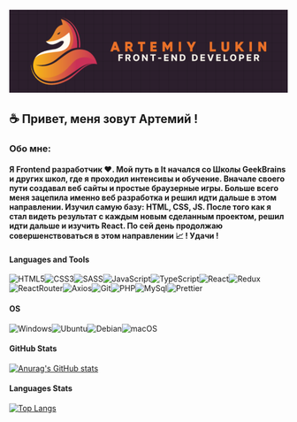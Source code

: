 [![Header](https://github.com/ArtLevel/artLevel/blob/main/assets/header.png)](https://github.com/ArtLevel)

## ☕ Привет, меня зовут Артемий !

### Обо мне:

#### Я Frontend разработчик ❤️. Мой путь в It начался со Школы GeekBrains и других школ, где я проходил интенсивы и обучение. Вначале своего пути создавал веб сайты и простые браузерные игры. Больше всего меня зацепила именно веб разработка и решил идти дальше в этом направлении. Изучил самую базу: HTML, CSS, JS. После того как я стал видеть результат с каждым новым сделанным проектом, решил идти дальше и изучить React. По сей день продолжаю совершенствоваться в этом направлении 📈 ! Удачи !

#### Languages and Tools

![HTML5](https://img.shields.io/badge/-HTML5-2C1F2D?style=for-the-badge&logo=HTML5)![CSS3](https://img.shields.io/badge/-CSS3-2C1F2D?style=for-the-badge&logo=CSS3)![SASS](https://img.shields.io/badge/-SASS-2C1F2D?style=for-the-badge&logo=SASS)![JavaScript](https://img.shields.io/badge/-JavaScript-2C1F2D?style=for-the-badge&logo=JavaScript)![TypeScript](https://img.shields.io/badge/-TypeScript-2C1F2D?style=for-the-badge&logo=TypeScript)![React](https://img.shields.io/badge/-React-2C1F2D?style=for-the-badge&logo=React)![Redux](https://img.shields.io/badge/-Redux-2C1F2D?style=for-the-badge&logo=Redux)![ReactRouter](https://img.shields.io/badge/-ReactRouter-2C1F2D?style=for-the-badge&logo=ReactRouter)![Axios](https://img.shields.io/badge/-Axios-2C1F2D?style=for-the-badge&logo=Axios)![Git](https://img.shields.io/badge/-Git-2C1F2D?style=for-the-badge&logo=Git)![PHP](https://img.shields.io/badge/-PHP-2C1F2D?style=for-the-badge&logo=PHP)![MySql](https://img.shields.io/badge/-MySql-2C1F2D?style=for-the-badge&logo=MySql)![Prettier](https://img.shields.io/badge/-Prettier-2C1F2D?style=for-the-badge&logo=Prettier)

#### OS

![Windows](https://img.shields.io/badge/Windows-0078D6?style=for-the-badge&logo=windows&logoColor=white)![Ubuntu](https://img.shields.io/badge/Ubuntu-E95420?style=for-the-badge&logo=ubuntu&logoColor=white)![Debian](https://img.shields.io/badge/Debian-D70A53?style=for-the-badge&logo=debian&logoColor=white)![macOS](https://img.shields.io/badge/mac%20os-000000?style=for-the-badge&logo=macos&logoColor=F0F0F0)

#### GitHub Stats

[![Anurag's GitHub stats](https://github-readme-stats.vercel.app/api?username=artLevel)](https://github.com/anuraghazra/github-readme-stats&show_icons=true&theme=dark)

#### Languages Stats

[![Top Langs](https://github-readme-stats.vercel.app/api/top-langs/?username=artLevel)](https://github.com/artLevel/github-readme-stats)
